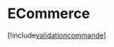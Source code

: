 # ECommerce

[!include[validationcommande](ecommerce.validationcommande.autogen.md)]























































































































